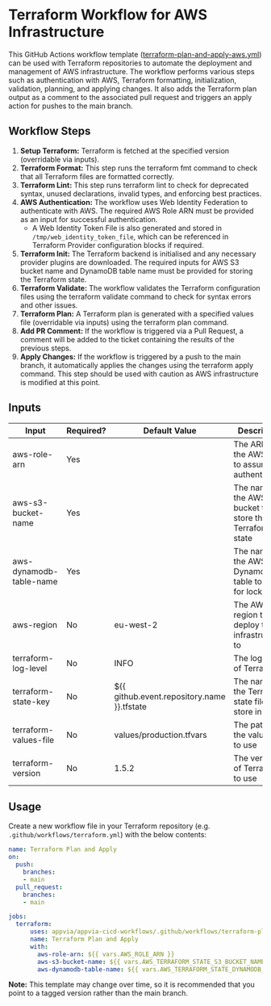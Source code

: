 # Terraform Workflow for AWS Infrastructure

This GitHub Actions workflow template ([terraform-plan-and-apply-aws.yml](../.github/workflows/terraform-plan-and-apply-aws.yml)) can be used with Terraform repositories to automate the deployment and management of AWS infrastructure. The workflow performs various steps such as authentication with AWS, Terraform formatting, initialization, validation, planning, and applying changes. It also adds the Terraform plan output as a comment to the associated pull request and triggers an apply action for pushes to the main branch.

## Workflow Steps

1. **Setup Terraform:** Terraform is fetched at the specified version (overridable via inputs).
2. **Terraform Format:** This step runs the terraform fmt command to check that all Terraform files are formatted correctly.
3. **Terraform Lint:** This step runs terraform lint to check for deprecated syntax, unused declarations, invalid types, and enforcing best practices.
4. **AWS Authentication:** The workflow uses Web Identity Federation to authenticate with AWS. The required AWS Role ARN must be provided as an input for successful authentication.
   * A Web Identity Token File is also generated and stored in `/tmp/web_identity_token_file`, which can be referenced in Terraform Provider configuration blocks if required.
5. **Terraform Init:** The Terraform backend is initialised and any necessary provider plugins are downloaded. The required inputs for AWS S3 bucket name and DynamoDB table name must be provided for storing the Terraform state.
6. **Terraform Validate:** The workflow validates the Terraform configuration files using the terraform validate command to check for syntax errors and other issues.
7. **Terraform Plan:** A Terraform plan is generated with a specified values file (overridable via inputs) using the terraform plan command.
8. **Add PR Comment:** If the workflow is triggered via a Pull Request, a comment will be added to the ticket containing the results of the previous steps.
9. **Apply Changes:** If the workflow is triggered by a push to the main branch, it automatically applies the changes using the terraform apply command. This step should be used with caution as AWS infrastructure is modified at this point.

## Inputs

| Input | Required? | Default Value | Description |
|-------|-------------|-----------|---------------|
| aws-role-arn | Yes | | The ARN of the AWS role to assume for authentication |
| aws-s3-bucket-name | Yes | | The name of the AWS S3 bucket to store the Terraform state |
| aws-dynamodb-table-name | Yes | | The name of the AWS DynamoDB table to use for locking |
| aws-region | No | eu-west-2 | The AWS region to deploy the infrastructure to |
| terraform-log-level | No | INFO | The log level of Terraform |
| terraform-state-key | No | ${{ github.event.repository.name }}.tfstate | The name of the Terraform state file to store in S3 |
| terraform-values-file | No | values/production.tfvars | The path to the values file to use |
| terraform-version | No | 1.5.2 | The version of Terraform to use |

## Usage

Create a new workflow file in your Terraform repository (e.g. `.github/workflows/terraform.yml`) with the below contents:
```yml
name: Terraform Plan and Apply
on:
  push:
    branches:
    - main
  pull_request:
    branches:
    - main

jobs:
  terraform:
      uses: appvia/appvia-cicd-workflows/.github/workflows/terraform-plan-and-apply-aws.yml@main
      name: Terraform Plan and Apply
      with:
        aws-role-arn: ${{ vars.AWS_ROLE_ARN }}
        aws-s3-bucket-name: ${{ vars.AWS_TERRAFORM_STATE_S3_BUCKET_NAME }}
        aws-dynamodb-table-name: ${{ vars.AWS_TERRAFORM_STATE_DYNAMODB_TABLE_NAME }}
```

**Note:** This template may change over time, so it is recommended that you point to a tagged version rather than the main branch.
